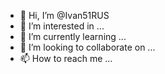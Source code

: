 - 👋 Hi, I’m @Ivan51RUS
- 👀 I’m interested in ...
- 🌱 I’m currently learning ...
- 💞️ I’m looking to collaborate on ...
- 📫 How to reach me ...

<!---
Ivan51RUS/Ivan51RUS is a ✨ special ✨ repository because its `README.md` (this file) appears on your GitHub profile.
You can click the Preview link to take a look at your changes.
--->
